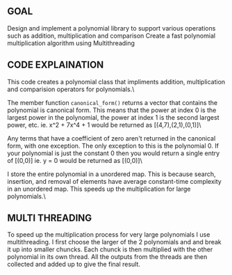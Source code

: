 ## GOAL
Design and implement a polynomial library to support various operations such as addition, multiplication
and comparison
Create a fast polynomial multiplication algorithm using Multithreading

## CODE EXPLAINATION

This code creates a polynomial class that impliments addition, multiplication and comparision operators for polynomials.\\

The member function `canonical_form()` returns a vector that contains the polynomial is canonical form. This means that the power at index 0 is the largest power in the polynomial, the power at index 1 is the second largest power, etc.   ie. x^2 + 7x^4 + 1 would be returned as [(4,7),(2,1),(0,1)]\\

Any terms that have a coefficient of zero aren't returned in the canonical form, with one exception. The only exception to this is the polynomial 0. If your polynomial is just the constant 0 then you would return a single entry of [(0,0)] ie. y = 0 would be returned as [(0,0)]\\

I store the entire polynomial in a unordered map. This is because search, insertion, and removal of elements have average constant-time complexity in an unordered map. This speeds up the multiplication for large polynomials.\\

## MULTI THREADING

To speed up the multiplication process for very large polynomials I use multithreading. I first choose the larger of the 2 polynomials and and break it up into smaller chuncks. Each chunck is then multiplied with the other polynomial in its own thread. All the outputs from the threads are then collected and added up to give the final result.


